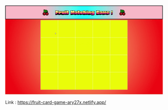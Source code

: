 
<div align = "center">
  
![](https://github.com/ary27x/fruit-card-game/blob/master/gameplay-gif.gif)
  
</div>


Link : https://fruit-card-game-ary27x.netlify.app/

